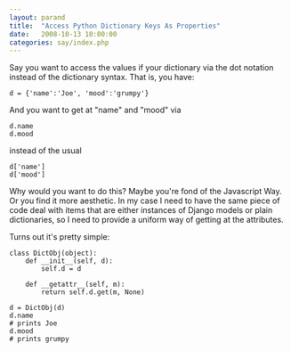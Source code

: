 ```yaml
---
layout: parand
title:  "Access Python Dictionary Keys As Properties"
date:   2008-10-13 10:00:00
categories: say/index.php
---
```

Say you want to access the values if your dictionary via the dot notation instead of the dictionary syntax. That is, you have:
    
    
    d = {'name':'Joe', 'mood':'grumpy'}
    
    

And you want to get at "name" and "mood" via 
    
    
    d.name
    d.mood
    
    

instead of the usual 
    
    
    d['name']
    d['mood']
    
    

Why would you want to do this? Maybe you're fond of the Javascript Way. Or you find it more aesthetic. In my case I need to have the same piece of code deal with items that are either instances of Django models or plain dictionaries, so I need to provide a uniform way of getting at the attributes. 

Turns out it's pretty simple: 
    
    
    
    class DictObj(object):
        def __init__(self, d):
            self.d = d
    
        def __getattr__(self, m):
            return self.d.get(m, None)
    
    d = DictObj(d)
    d.name
    # prints Joe
    d.mood
    # prints grumpy
    
